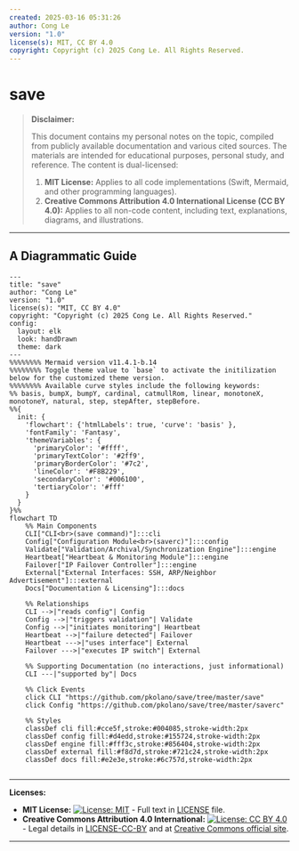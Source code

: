 ```yaml
---
created: 2025-03-16 05:31:26
author: Cong Le
version: "1.0"
license(s): MIT, CC BY 4.0
copyright: Copyright (c) 2025 Cong Le. All Rights Reserved.
---
```




# save
> **Disclaimer:**
>
> This document contains my personal notes on the topic,
> compiled from publicly available documentation and various cited sources.
> The materials are intended for educational purposes, personal study, and reference.
> The content is dual-licensed:
> 1. **MIT License:** Applies to all code implementations (Swift, Mermaid, and other programming languages).
> 2. **Creative Commons Attribution 4.0 International License (CC BY 4.0):** Applies to all non-code content, including text, explanations, diagrams, and illustrations.
---


## A Diagrammatic Guide 



```mermaid
---
title: "save"
author: "Cong Le"
version: "1.0"
license(s): "MIT, CC BY 4.0"
copyright: "Copyright (c) 2025 Cong Le. All Rights Reserved."
config:
  layout: elk
  look: handDrawn
  theme: dark
---
%%%%%%%% Mermaid version v11.4.1-b.14
%%%%%%%% Toggle theme value to `base` to activate the initilization below for the customized theme version.
%%%%%%%% Available curve styles include the following keywords:
%% basis, bumpX, bumpY, cardinal, catmullRom, linear, monotoneX, monotoneY, natural, step, stepAfter, stepBefore.
%%{
  init: {
    'flowchart': {'htmlLabels': true, 'curve': 'basis' },
    'fontFamily': 'Fantasy',
    'themeVariables': {
      'primaryColor': '#ffff',
      'primaryTextColor': '#2ff9',
      'primaryBorderColor': '#7c2',
      'lineColor': '#F8B229',
      'secondaryColor': '#006100',
      'tertiaryColor': '#fff'
    }
  }
}%%
flowchart TD
    %% Main Components
    CLI["CLI<br>(save command)"]:::cli
    Config["Configuration Module<br>(saverc)"]:::config
    Validate["Validation/Archival/Synchronization Engine"]:::engine
    Heartbeat["Heartbeat & Monitoring Module"]:::engine
    Failover["IP Failover Controller"]:::engine
    External["External Interfaces: SSH, ARP/Neighbor Advertisement"]:::external
    Docs["Documentation & Licensing"]:::docs

    %% Relationships
    CLI -->|"reads config"| Config
    Config -->|"triggers validation"| Validate
    Config -->|"initiates monitoring"| Heartbeat
    Heartbeat -->|"failure detected"| Failover
    Heartbeat --->|"uses interface"| External
    Failover --->|"executes IP switch"| External

    %% Supporting Documentation (no interactions, just informational)
    CLI ---|"supported by"| Docs

    %% Click Events
    click CLI "https://github.com/pkolano/save/tree/master/save"
    click Config "https://github.com/pkolano/save/tree/master/saverc"

    %% Styles
    classDef cli fill:#cce5f,stroke:#004085,stroke-width:2px
    classDef config fill:#d4edd,stroke:#155724,stroke-width:2px
    classDef engine fill:#fff3c,stroke:#856404,stroke-width:2px
    classDef external fill:#f8d7d,stroke:#721c24,stroke-width:2px
    classDef docs fill:#e2e3e,stroke:#6c757d,stroke-width:2px
    
```



---
**Licenses:**

- **MIT License:**  [![License: MIT](https://img.shields.io/badge/License-MIT-yellow.svg)](LICENSE) - Full text in [LICENSE](LICENSE) file.
- **Creative Commons Attribution 4.0 International:** [![License: CC BY 4.0](https://licensebuttons.net/l/by/4.0/88x31.png)](LICENSE-CC-BY) - Legal details in [LICENSE-CC-BY](LICENSE-CC-BY) and at [Creative Commons official site](http://creativecommons.org/licenses/by/4.0/).

---